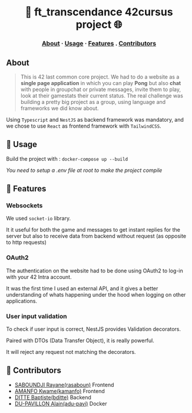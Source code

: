 <h1 align="center">
	🏓 ft_transcendance
 42cursus project 🌐
</h1>

<div align="center">
</div>

<h3 align="center">
	<a href="#about">About</a>
  <span> · </span>
	<a href="#usage">Usage</a>
	<span> · </span>
	<a href="#features">Features</a>
	<span> . </span>
  <a href="#contributors">Contributors</a>
</h3>



<h2 id="about">
About
</h2>

> This is 42 last common core project.
We had to do a website as a **single page application** in which you can play **Pong** but also **chat** with people in groupchat or private messages, invite them to play, look at their gamestats their current status.
The real challenge was building a pretty big project as a group, using language and frameworks we did know about.

Using ``Typescript`` and ``NestJS`` as backend framework was mandatory, and we chose to use ``React`` as frontend framework with ``TailwindCSS``.

<h2 id="usage">
🔨 Usage
</h2>

Build the project with :
``docker-compose up --build``

*You need to setup a .env file at root to make the project compile*

<h2 id="features">
📖 Features
</h2>

### Websockets
We used ``socket-io`` library.

It it useful for both the game and messages to get instant replies for the server but also to receive data from backend without request (as opposite to http requests)

### OAuth2
The authentication on the website had to be done using OAuth2 to log-in with your 42 Intra account.

It was the first time I used an external API, and it gives a better understanding of whats happening under the hood when logging on other applications.

### User input validation
​To check if user input is correct, NestJS provides Validation decorators.

Paired with DTOs (Data Transfer Object), it is really powerful.

It will reject any request not matching the decorators.

<h2 id="contributors">
 👥 Contributors
</h2>

* <a href="https://github.com/Rasaboun">SABOUNDJI Rayane(rasaboun)</a> Frontend
* <a href="https://github.com/meetchou">AMANFO Kwame(kamanfo)</a> Frontend
* <a href="https://github.com/bditte">DITTE Baptiste(bditte)</a> Backend
* <a href="https://github.com/adupav2000">DU-PAVILLON Alain(adu-pavi)</a> Docker 



